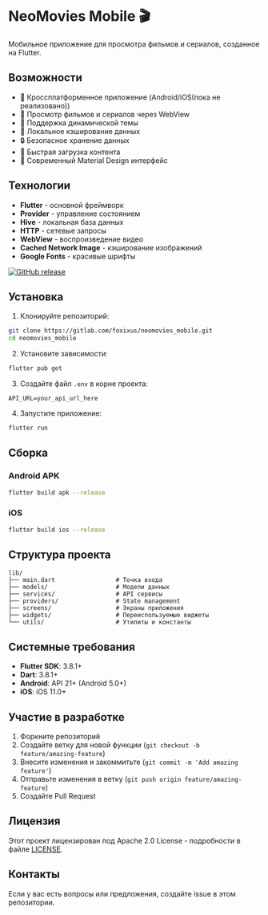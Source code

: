 # NeoMovies Mobile 🎬

Мобильное приложение для просмотра фильмов и сериалов, созданное на Flutter.

## Возможности

- 📱 Кроссплатформенное приложение (Android/iOS(пока не реализовано))
- 🎥 Просмотр фильмов и сериалов через WebView
- 🌙 Поддержка динамической темы
- 💾 Локальное кэширование данных
- 🔒 Безопасное хранение данных
- 🚀 Быстрая загрузка контента
- 🎨 Современный Material Design интерфейс

## Технологии

- **Flutter** - основной фреймворк
- **Provider** - управление состоянием
- **Hive** - локальная база данных
- **HTTP** - сетевые запросы
- **WebView** - воспроизведение видео
- **Cached Network Image** - кэширование изображений
- **Google Fonts** - красивые шрифты

[![GitHub release](https://img.shields.io/github/v/release/Neo-Open-Source/neomovies-mobile)](https://github.com/Neo-Open-Source/neomovies-mobile/releases/latest)

## Установка

1. Клонируйте репозиторий:
```bash
git clone https://gitlab.com/foxixus/neomovies_mobile.git
cd neomovies_mobile
```

2. Установите зависимости:
```bash
flutter pub get
```

3. Создайте файл `.env` в корне проекта:
```
API_URL=your_api_url_here
```

4. Запустите приложение:
```bash
flutter run
```

## Сборка

### Android APK
```bash
flutter build apk --release
```

### iOS
```bash
flutter build ios --release
```

## Структура проекта

```
lib/
├── main.dart                 # Точка входа
├── models/                   # Модели данных
├── services/                 # API сервисы
├── providers/                # State management
├── screens/                  # Экраны приложения
├── widgets/                  # Переиспользуемые виджеты
└── utils/                    # Утилиты и константы
```

## Системные требования

- **Flutter SDK**: 3.8.1+
- **Dart**: 3.8.1+
- **Android**: API 21+ (Android 5.0+)
- **iOS**: iOS 11.0+

## Участие в разработке

1. Форкните репозиторий
2. Создайте ветку для новой функции (`git checkout -b feature/amazing-feature`)
3. Внесите изменения и закоммитьте (`git commit -m 'Add amazing feature'`)
4. Отправьте изменения в ветку (`git push origin feature/amazing-feature`)
5. Создайте Pull Request

## Лицензия

Этот проект лицензирован под Apache 2.0 License - подробности в файле [LICENSE](LICENSE).

## Контакты

Если у вас есть вопросы или предложения, создайте issue в этом репозитории.